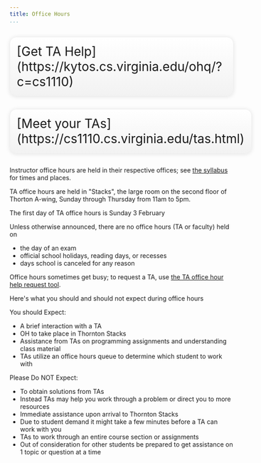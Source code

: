 ```yaml
---
title: Office Hours
...
```


<div style="display:table; font-size:200%; margin: 1em auto; padding:1ex; box-shadow: 0 1px 10px rgba(0,0,0,.1); border: thin solid #eee; border-radius:1ex; background-image: linear-gradient(to bottom, #ffffff, #f2f2f2);">[Get TA Help](https://kytos.cs.virginia.edu/ohq/?c=cs1110)</div>

<div style="display:table; font-size:200%; margin: 1em auto; padding:1ex; box-shadow: 0 1px 10px rgba(0,0,0,.1); border: thin solid #eee; border-radius:1ex; background-image: linear-gradient(to bottom, #ffffff, #f2f2f2);">[Meet your TAs](https://cs1110.cs.virginia.edu/tas.html)</div>

Instructor office hours are held in their respective offices; see [the syllabus](syllabus.html) for times and places.

TA office hours are held in "Stacks", the large room on the second floor of Thorton A-wing,
Sunday through Thursday from 11am to 5pm.

The first day of TA office hours is Sunday 3 February

Unless otherwise announced, there are no office hours (TA or faculty) held on 

-   the day of an exam
-   official school holidays, reading days, or recesses
-   days school is canceled for any reason

Office hours sometimes get busy; to request a TA, use [the TA office hour help request tool](https://kytos.cs.virginia.edu/ohq/?c=cs1110).

Here's what you should and should not expect during office hours

You should Expect:

-   A brief interaction with a TA
-   OH to take place in Thornton Stacks
-   Assistance from TAs on programming assignments and understanding class material
-   TAs utilize an office hours queue to determine which student to work with

Please Do NOT Expect:

-   To obtain solutions from TAs
-   Instead TAs may help you work through a problem or direct you to more resources
-   Immediate assistance upon arrival to Thornton Stacks
-   Due to student demand it might take a few minutes before a TA can work with you
-   TAs to work through an entire course section or assignments
-   Out of consideration for other students be prepared to get assistance on 1 topic or question at a time



